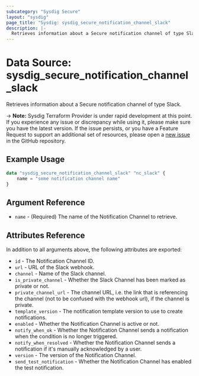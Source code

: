 ```yaml
---
subcategory: "Sysdig Secure"
layout: "sysdig"
page_title: "Sysdig: sysdig_secure_notification_channel_slack"
description: |-
  Retrieves information about a Secure notification channel of type Slack
---
```


# Data Source: sysdig_secure_notification_channel_slack

Retrieves information about a Secure notification channel of type Slack.

-> **Note:** Sysdig Terraform Provider is under rapid development at this point. If you experience any issue or discrepancy while using it, please make sure you have the latest version. If the issue persists, or you have a Feature Request to support an additional set of resources, please open a [new issue](https://github.com/sysdiglabs/terraform-provider-sysdig/issues/new) in the GitHub repository.

## Example Usage

```terraform
data "sysdig_secure_notification_channel_slack" "nc_slack" {
	name = "some notification channel name"
}
```

## Argument Reference

* `name` - (Required) The name of the Notification Channel to retrieve.

## Attributes Reference

In addition to all arguments above, the following attributes are exported:

* `id` - The Notification Channel ID.
* `url` - URL of the Slack webhook.
* `channel` - Name of the Slack channel.
* `is_private_channel` - Whether the Slack Channel has been marked as private or not.
* `private_channel_url` - The channel URL, i.e. the link that is referencing the channel (not to be confused with the webhook url), if the channel is private.
* `template_version` - The notification template version to use to create notifications.
* `enabled` - Whether the Notification Channel is active or not.
* `notify_when_ok` - Whether the Notification Channel sends a notification when the condition is no longer triggered.
* `notify_when_resolved` - Whether the Notification Channel sends a notification if it's manually acknowledged by a user.
* `version` - The version of the Notification Channel.
* `send_test_notification` - Whether the Notification Channel has enabled the test notification.
